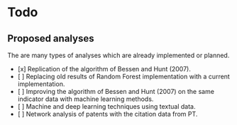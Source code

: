 # Todo

## Proposed analyses

The are many types of analyses which are already implemented or planned.

- \[x\] Replication of the algorithm of Bessen and Hunt (2007).
- \[ \] Replacing old results of Random Forest implementation with a current
  implementation.
- \[ \] Improving the algorithm of Bessen and Hunt (2007) on the same indicator data
  with machine learning methods.
- \[ \] Machine and deep learning techniques using textual data.
- \[ \] Network analysis of patents with the citation data from PT.
